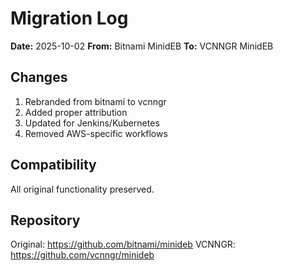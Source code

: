 # Migration Log

**Date:** 2025-10-02
**From:** Bitnami MinidEB
**To:** VCNNGR MinidEB

## Changes

1. Rebranded from bitnami to vcnngr
2. Added proper attribution
3. Updated for Jenkins/Kubernetes
4. Removed AWS-specific workflows

## Compatibility

All original functionality preserved.

## Repository

Original: https://github.com/bitnami/minideb
VCNNGR: https://github.com/vcnngr/minideb

